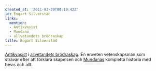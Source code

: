 ```yaml
---
created_at: '2011-03-30T08:19:42Z'
id: Engart Silverstäd
links:
  mention:
  - Antikvasist
  - Mundana
  - allvetandets brödraskap
title: Engart Silverstäd
---
```


[Antikvasist] i [allvetandets brödraskap]. En enveten vetenskapsman som strävar efter att förklara
skapelsen och [Mundanas] kompletta historia med bevis och allt.

  [Antikvasist]: Antikvasist
  [allvetandets brödraskap]: allvetandets_brödraskap
  [Mundanas]: Mundana
